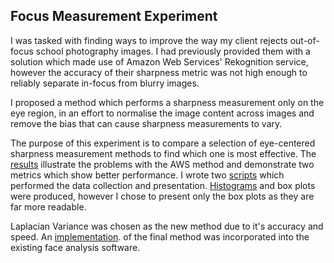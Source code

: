 ## Focus Measurement Experiment

I was tasked with finding ways to improve the way my client rejects out-of-focus school photography images. I had previously provided them with a solution which made use of Amazon Web Services' Rekognition service, however the accuracy of their sharpness metric was not high enough to reliably separate in-focus from blurry images.

I proposed a method which performs a sharpness measurement only on the eye region, in an effort to normalise the image content across images and remove the bias that can cause sharpness measurements to vary.

The purpose of this experiment is to compare a selection of eye-centered sharpness measurement methods to find which one is most effective. The [results](https://github.com/photoshopdan/Focus-Measurement-Experiment/blob/main/Focus%20Measurement%20Experiment.pdf) illustrate the problems with the AWS method and demonstrate two metrics which show better performance. I wrote two [scripts](https://github.com/photoshopdan/Focus-Measurement-Experiment/tree/main/scripts) which performed the data collection and presentation. [Histograms](https://github.com/photoshopdan/Focus-Measurement-Experiment/tree/main/example) and box plots were produced, however I chose to present only the box plots as they are far more readable.

Laplacian Variance was chosen as the new method due to it's accuracy and speed. An [implementation](https://github.com/photoshopdan/Focus-Measurement-Experiment/tree/main/src). of the final method was incorporated into the existing face analysis software.